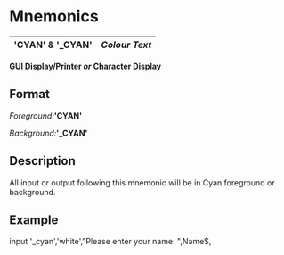 # Mnemonics

**'CYAN' & '_CYAN'** |  **_Colour Text_**  
---|---  
  
**GUI Display/Printer _or_ Character Display**

##  Format

_Foreground:_**'CYAN'**  
  
 _Background:_**'_CYAN'**

##  Description

All input or output following this mnemonic will be in Cyan foreground or background.

##  Example

input '_cyan','white',"Please enter your name: ",Name$,
